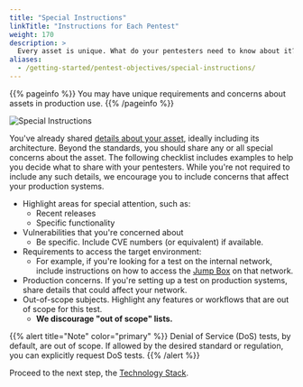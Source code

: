 ```yaml
---
title: "Special Instructions"
linkTitle: "Instructions for Each Pentest"
weight: 170
description: >
  Every asset is unique. What do your pentesters need to know about it?
aliases:
  - /getting-started/pentest-objectives/special-instructions/
---
```


{{% pageinfo %}}
You may have unique requirements and concerns about assets in production use.
{{% /pageinfo %}}

![Special Instructions](/gsg/InstructionsForPentesters.png "Special Instructions for your pentest")

You've already shared [details about your asset](/getting-started/assets/asset-description/), ideally
including its architecture. Beyond the standards, you should share any or all special
concerns about the asset. The following checklist includes examples to help you decide
what to share with your pentesters. While you're not required to include any such
details, we encourage you to include concerns that affect your production systems.

- Highlight areas for special attention, such as:
  - Recent releases
  - Specific functionality
- Vulnerabilities that you're concerned about
  - Be specific. Include CVE numbers (or equivalent) if available.
- Requirements to access the target environment:
  - For example, if you're looking for a test on the internal network, include instructions on
    how to access the [Jump Box](/getting-started/glossary/#jump-box) on that network.
- Production concerns. If you're setting up a test on production systems, share details that could affect
  your network.
- Out-of-scope subjects. Highlight any features or workflows that are out of scope for this test.
  - **We discourage "out of scope" lists.**

{{% alert title="Note" color="primary" %}}
Denial of Service (DoS) tests, by default, are out of scope. If allowed by the
desired standard or regulation, you can explicitly request DoS tests.
{{% /alert %}}

Proceed to the next step, the [Technology Stack](/getting-started/pentest-objectives/stack/).
